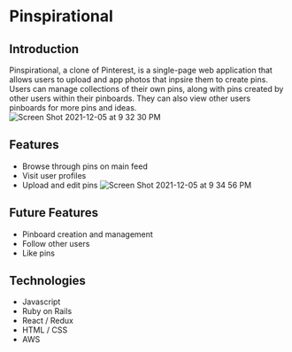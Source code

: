 # Pinspirational 

## Introduction 

Pinspirational, a clone of Pinterest, is a single-page web application that allows users to upload and app photos that inpsire them to create pins. Users can manage collections of their own pins, along with pins created by other users within their pinboards. They can also view other users pinboards for more pins and ideas.
![Screen Shot 2021-12-05 at 9 32 30 PM](https://user-images.githubusercontent.com/89610817/144792726-3b7c3285-f092-474d-b727-88312e39558e.png)



## Features
- Browse through pins on main feed
- Visit user profiles
- Upload and edit pins
![Screen Shot 2021-12-05 at 9 34 56 PM](https://user-images.githubusercontent.com/89610817/144792889-587c0908-686c-4e25-838f-e422ce224c5a.png)


## Future Features
- Pinboard creation and management
- Follow other users
- Like pins

## Technologies 
- Javascript
- Ruby on Rails
- React / Redux
- HTML / CSS
- AWS 
